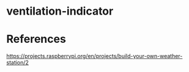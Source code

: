 # ventilation-indicator

# References
https://projects.raspberrypi.org/en/projects/build-your-own-weather-station/2
